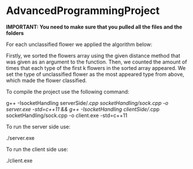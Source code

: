 # AdvancedProgrammingProject
**IMPORTANT: You need to make sure that you pulled all the files and the folders**

For each unclassified flower we applied the algorithm below:

Firstly, we sorted the flowers array using the given distance method that was given as an argument to the function.
Then, we counted the amount of times that each type of the first k flowers in the sorted array appeared.
We set the type of unclassified flower as the most appeared type from above, which made the flower classified.

To compile the project use the following command:

g++ -IsocketHandling serverSide/*.cpp socketHandling/sock.cpp -o server.exe -std=c++11 && g++ -IsocketHandling clientSide/*.cpp socketHandling/sock.cpp -o client.exe -std=c++11

To run the server side use:

./server.exe

To run the client side use:

./client.exe